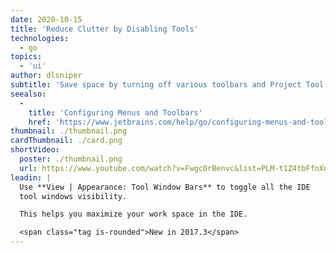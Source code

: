```yaml
---
date: 2020-10-15
title: 'Reduce Clutter by Disabling Tools'
technologies:
  - go
topics:
  - 'ui'
author: dlsniper
subtitle: 'Save space by turning off various toolbars and Project Tool.'
seealso:
  - 
    title: 'Configuring Menus and Toolbars'
    href: 'https://www.jetbrains.com/help/go/configuring-menus-and-toolbars.html'
thumbnail: ./thumbnail.png
cardThumbnail: ./card.png
shortVideo:
  poster: ./thumbnail.png
  url: https://www.youtube.com/watch?v=Fwgc0rBenvc&list=PLM-t1Z4tbFfnXnghmtk6WVz10_pivOw25&index=3&t=0s
leadin: |
  Use **View | Appearance: Tool Window Bars** to toggle all the IDE
  tool windows visibility.

  This helps you maximize your work space in the IDE.

  <span class="tag is-rounded">New in 2017.3</span>
---
```


